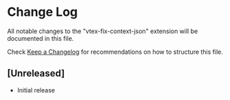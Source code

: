 # Change Log

All notable changes to the "vtex-fix-context-json" extension will be documented in this file.

Check [Keep a Changelog](http://keepachangelog.com/) for recommendations on how to structure this file.

## [Unreleased]

- Initial release
